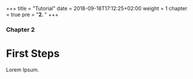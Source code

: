 +++
title = "Tutorial"
date = 2018-09-18T17:12:25+02:00
weight = 1
chapter = true
pre = "<b>2. </b>"
+++

### Chapter 2

# First Steps

Lorem Ipsum.